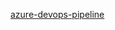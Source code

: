 [azure-devops-pipeline](https://dev.azure.com/prasaduplenchwar/myfirstproject/_build?definitionId=6&_a=summary)
